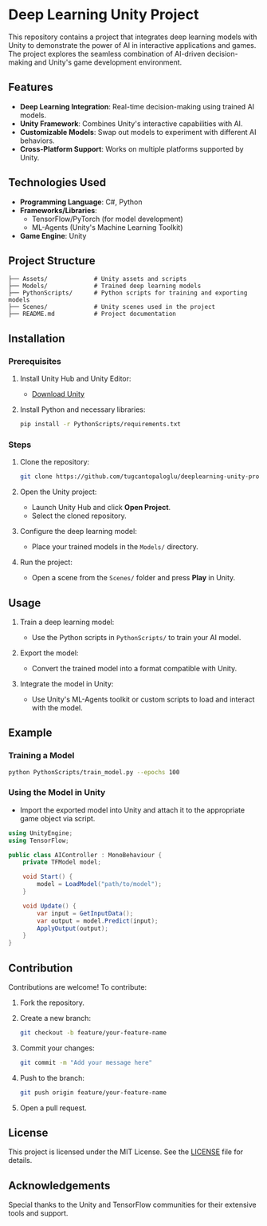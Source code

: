 # Deep Learning Unity Project

This repository contains a project that integrates deep learning models with Unity to demonstrate the power of AI in interactive applications and games. The project explores the seamless combination of AI-driven decision-making and Unity's game development environment.

## Features

- **Deep Learning Integration**: Real-time decision-making using trained AI models.
- **Unity Framework**: Combines Unity's interactive capabilities with AI.
- **Customizable Models**: Swap out models to experiment with different AI behaviors.
- **Cross-Platform Support**: Works on multiple platforms supported by Unity.

## Technologies Used

- **Programming Language**: C#, Python
- **Frameworks/Libraries**:
  - TensorFlow/PyTorch (for model development)
  - ML-Agents (Unity's Machine Learning Toolkit)
- **Game Engine**: Unity

## Project Structure

```
├── Assets/             # Unity assets and scripts
├── Models/             # Trained deep learning models
├── PythonScripts/      # Python scripts for training and exporting models
├── Scenes/             # Unity scenes used in the project
├── README.md           # Project documentation
```

## Installation

### Prerequisites

1. Install Unity Hub and Unity Editor:
   - [Download Unity](https://unity.com/download)

2. Install Python and necessary libraries:

   ```bash
   pip install -r PythonScripts/requirements.txt
   ```

### Steps

1. Clone the repository:

   ```bash
   git clone https://github.com/tugcantopaloglu/deeplearning-unity-project.git
   ```

2. Open the Unity project:
   - Launch Unity Hub and click **Open Project**.
   - Select the cloned repository.

3. Configure the deep learning model:
   - Place your trained models in the `Models/` directory.

4. Run the project:
   - Open a scene from the `Scenes/` folder and press **Play** in Unity.

## Usage

1. Train a deep learning model:
   - Use the Python scripts in `PythonScripts/` to train your AI model.

2. Export the model:
   - Convert the trained model into a format compatible with Unity.

3. Integrate the model in Unity:
   - Use Unity's ML-Agents toolkit or custom scripts to load and interact with the model.

## Example

### Training a Model

```bash
python PythonScripts/train_model.py --epochs 100
```

### Using the Model in Unity

- Import the exported model into Unity and attach it to the appropriate game object via script.

```csharp
using UnityEngine;
using TensorFlow;

public class AIController : MonoBehaviour {
    private TFModel model;

    void Start() {
        model = LoadModel("path/to/model");
    }

    void Update() {
        var input = GetInputData();
        var output = model.Predict(input);
        ApplyOutput(output);
    }
}
```

## Contribution

Contributions are welcome! To contribute:

1. Fork the repository.
2. Create a new branch:

   ```bash
   git checkout -b feature/your-feature-name
   ```

3. Commit your changes:

   ```bash
   git commit -m "Add your message here"
   ```

4. Push to the branch:

   ```bash
   git push origin feature/your-feature-name
   ```

5. Open a pull request.

## License

This project is licensed under the MIT License. See the [LICENSE](LICENSE) file for details.

## Acknowledgements

Special thanks to the Unity and TensorFlow communities for their extensive tools and support.
